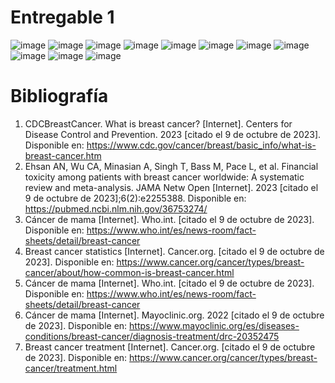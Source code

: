 
# Entregable 1
![image](https://github.com/Jhamil-Soto/FunBio/assets/143336307/765add78-ee7d-4504-b37b-9dd27b72f031)
![image](https://github.com/Jhamil-Soto/FunBio/assets/143336307/f7d358fe-1d48-49f8-b6ed-7b6aa0abc46a)
![image](https://github.com/Jhamil-Soto/FunBio/assets/143336307/a9bc433d-2c82-4b00-8a5f-28c8a564bcfd)
![image](https://github.com/Jhamil-Soto/FunBio/assets/143336307/a22765c6-6485-410a-a4e5-f38db3328207)
![image](https://github.com/Jhamil-Soto/FunBio/assets/143336307/f95bfa9c-e8ee-4429-b0db-4097c1f867f4)
![image](https://github.com/Jhamil-Soto/FunBio/assets/143336307/bdc1a2d2-0ee3-4cb3-9e95-01ca7154698a)
![image](https://github.com/Jhamil-Soto/FunBio/assets/143336307/41fb6045-ce10-4444-bf1e-998d34e6335e)
![image](https://github.com/Jhamil-Soto/FunBio/assets/143336307/a78833c9-b8c9-4263-aa08-ff51faac7a0c)
![image](https://github.com/Jhamil-Soto/FunBio/assets/143336307/f4bc5180-b865-4f69-8a11-2905a9507f87)
![image](https://github.com/Jhamil-Soto/FunBio/assets/143336307/f2994ed9-d752-41f6-b12d-39117ef7d0fb)
![image](https://github.com/Jhamil-Soto/FunBio/assets/143336307/30d111f8-a45e-4cad-8070-cf0dd791a3ff)

# Bibliografía

1. CDCBreastCancer. What is breast cancer? [Internet]. Centers for Disease Control and Prevention. 2023 [citado el 9 de octubre de 2023]. Disponible en: https://www.cdc.gov/cancer/breast/basic_info/what-is-breast-cancer.htm
2. Ehsan AN, Wu CA, Minasian A, Singh T, Bass M, Pace L, et al. Financial toxicity among patients with breast cancer worldwide: A systematic review and meta-analysis. JAMA Netw Open [Internet]. 2023 [citado el 9 de octubre de 2023];6(2):e2255388. Disponible en: https://pubmed.ncbi.nlm.nih.gov/36753274/
3. Cáncer de mama [Internet]. Who.int. [citado el 9 de octubre de 2023]. Disponible en: https://www.who.int/es/news-room/fact-sheets/detail/breast-cancer
4. Breast cancer statistics [Internet]. Cancer.org. [citado el 9 de octubre de 2023]. Disponible en: https://www.cancer.org/cancer/types/breast-cancer/about/how-common-is-breast-cancer.html
5. Cáncer de mama [Internet]. Who.int. [citado el 9 de octubre de 2023]. Disponible en: https://www.who.int/es/news-room/fact-sheets/detail/breast-cancer
6. Cáncer de mama [Internet]. Mayoclinic.org. 2022 [citado el 9 de octubre de 2023]. Disponible en: https://www.mayoclinic.org/es/diseases-conditions/breast-cancer/diagnosis-treatment/drc-20352475
7. Breast cancer treatment [Internet]. Cancer.org. [citado el 9 de octubre de 2023]. Disponible en: https://www.cancer.org/cancer/types/breast-cancer/treatment.html








